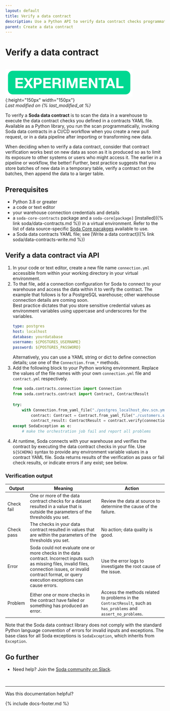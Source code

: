 ```yaml
---
layout: default
title: Verify a data contract
description: Use a Python API to verify data contract checks programmatically with Soda.
parent: Create a data contract
---
```


# Verify a data contract
<br />![experimental](/assets/images/experimental.png){:height="150px" width="150px"} <br />
*Last modified on {% last_modified_at %}*

To verify a **Soda data contract** is to scan the data in a warehouse to execute the data contract checks you defined in a contracts YAML file. Available as a Python library, you run the scan programmatically, invoking Soda data contracts in a CI/CD workflow when you create a new pull request, or in a data pipeline after importing or transforming new data. 

When deciding when to verify a data contract, consider that contract verification works best on new data as soon as it is produced so as to limit its exposure to other systems or users who might access it. The earlier in a pipeline or workflow, the better!  Further, best practice suggests that you store batches of new data in a temporary table, verify a contract on the batches, then append the data to a larger table.

## Prerequisites
* Python 3.8 or greater
* a code or text editor
* your warehouse connection credentials and details
* a `soda-core-contracts` package and a `soda-core[package]` [installed]({% link soda/data-contracts.md %}) in a virtual environment. Refer to the list of data source-specific <a href="https://github.com/sodadata/soda-core/blob/main/docs/installation.md" target="_blank">Soda Core pacakges</a> available to use.
* a Soda data contracts YAML file; see [Write a data contract]({% link soda/data-contracts-write.md %})

## Verify a data contract via API
1. In your code or text editor, create a new file name `connection.yml` accessible from within your working directory in your virtual environment.
2. To that file, add a connection configuration for Soda to connect to your warehouse and access the data within it to verify the contract. The example that follows is for a PostgreSQL warehouse; other warehouse connection details are coming soon. <br />Best practice dictates that you store sensitive credential values as environment variables using uppercase and underscores for the variables. 
    ```yaml
    type: postgres
    host: localhost
    database: yourdatabase
    username: ${POSTGRES_USERNAME}
    password: ${POSTGRES_PASSWORD}
    ``` 
    Alternatively, you can use a YAML string or dict to define connection details; use one of the `Connection.from_*` methods.
3. Add the following block to your Python working environment. Replace the values of the file names with your own `connection.yml` file and `contract.yml` respectively.
    ```python
    from soda.contracts.connection import Connection
    from soda.contracts.contract import Contract, ContractResult

    try:
        with Connection.from_yaml_file("./postgres_localhost_dev.scn.yml") as connection:
            contract: Contract = Contract.from_yaml_file("./customers.sdc.yml")
            contract_result: ContractResult = contract.verify(connection)
    except SodaException as e:
        # make the orchestration job fail and report all problems
    ```
4. At runtime, Soda connects with your warehouse and verifies the contract by executing the data contract checks in your file. Use `${SCHEMA}` syntax to provide any environment variable values in a contract YAML file. Soda returns results of the verification as pass or fail check results, or indicate errors if any exist; see below.

### Verification output

| Output | Meaning | Action |
| ------ | ------- | ------ |
| Check fail | One or more of the data contract checks for a dataset resulted in a value that is outside the parameters of the thresholds you set.  | Review the data at source to determine the cause of the failure. | 
| Check pass | The checks in your data contract resulted in values that are within the parameters of the thresholds you set. | No action; data quality is good. |
| Error | Soda could not evaluate one or more checks in the data contract. Incorrect inputs such as missing files, invalid files, connection issues, or invalid contract format, or query execution exceptions can cause errors. | Use the error logs to investigate the root cause of the issue. |
| Problem | Either one or more checks in the contract have failed or something has produced an error. | Access the methods related to problems in the `ContractResult`, such as `has_problems` and `assert_no_problems`. |

Note that the Soda data contract library does not comply with the standard Python language convention of errors for invalid inputs and exceptions. The base class for all Soda exceptions is `SodaException`, which inherits from `Exception`. 

## Go further

* Need help? Join the <a href="https://community.soda.io/slack" target="_blank"> Soda community on Slack</a>.
<br />

---

Was this documentation helpful?

<!-- LikeBtn.com BEGIN -->
<span class="likebtn-wrapper" data-theme="tick" data-i18n_like="Yes" data-ef_voting="grow" data-show_dislike_label="true" data-counter_zero_show="true" data-i18n_dislike="No"></span>
<script>(function(d,e,s){if(d.getElementById("likebtn_wjs"))return;a=d.createElement(e);m=d.getElementsByTagName(e)[0];a.async=1;a.id="likebtn_wjs";a.src=s;m.parentNode.insertBefore(a, m)})(document,"script","//w.likebtn.com/js/w/widget.js");</script>
<!-- LikeBtn.com END -->

{% include docs-footer.md %}